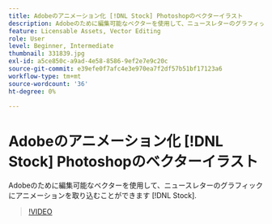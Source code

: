 ```yaml
---
title: Adobeのアニメーション化 [!DNL Stock] Photoshopのベクターイラスト
description: Adobeのために編集可能なベクターを使用して、ニュースレターのグラフィックにアニメーションを取り込むことができます [!DNL Stock]
feature: Licensable Assets, Vector Editing
role: User
level: Beginner, Intermediate
thumbnail: 331839.jpg
exl-id: a5ce850c-a9ad-4e58-8586-9ef2e7e9c20c
source-git-commit: e39efe0f7afc4e3e970ea7f2df57b51bf17123a6
workflow-type: tm+mt
source-wordcount: '36'
ht-degree: 0%

---
```


# Adobeのアニメーション化 [!DNL Stock] Photoshopのベクターイラスト

Adobeのために編集可能なベクターを使用して、ニュースレターのグラフィックにアニメーションを取り込むことができます [!DNL Stock].

>[!VIDEO](https://video.tv.adobe.com/v/331839?hidetitle=true)

